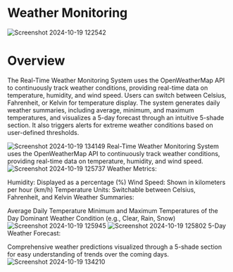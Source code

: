 # Weather Monitoring
![Screenshot 2024-10-19 122542](https://github.com/user-attachments/assets/97dede00-d613-4b5c-8f93-b1d45a50b010)
# Overview
The Real-Time Weather Monitoring System uses the OpenWeatherMap API to continuously track weather conditions, providing real-time data on temperature, humidity, and wind speed. Users can switch between Celsius, Fahrenheit, or Kelvin for temperature display. The system generates daily weather summaries, including average, minimum, and maximum temperatures, and visualizes a 5-day forecast through an intuitive 5-shade section. It also triggers alerts for extreme weather conditions based on user-defined thresholds.

![Screenshot 2024-10-19 134149](https://github.com/user-attachments/assets/8d0aec8c-0f7b-4db4-be22-1f96a293dfac)
Real-Time Weather Monitoring System uses the OpenWeatherMap API to continuously track weather conditions, providing real-time data on temperature, humidity, and wind speed.
![Screenshot 2024-10-19 125737](https://github.com/user-attachments/assets/c6fbc757-f541-445b-a634-f77ec4967641)
Weather Metrics:

Humidity: Displayed as a percentage (%)
Wind Speed: Shown in kilometers per hour (km/h)
Temperature Units: Switchable between Celsius, Fahrenheit, and Kelvin
Weather Summaries:

Average Daily Temperature
Minimum and Maximum Temperatures of the Day
Dominant Weather Condition (e.g., Clear, Rain, Snow)
![Screenshot 2024-10-19 125945](https://github.com/user-attachments/assets/e5c4808e-305f-41e0-884a-aff77ee0d876)
![Screenshot 2024-10-19 125802](https://github.com/user-attachments/assets/ca6c7cda-d102-4da2-9887-3e742d1b0131)
5-Day Weather Forecast:

Comprehensive weather predictions visualized through a 5-shade section for easy understanding of trends over the coming days.
![Screenshot 2024-10-19 134210](https://github.com/user-attachments/assets/2bdf5a23-6fe5-45ca-9322-e6e257121953)







